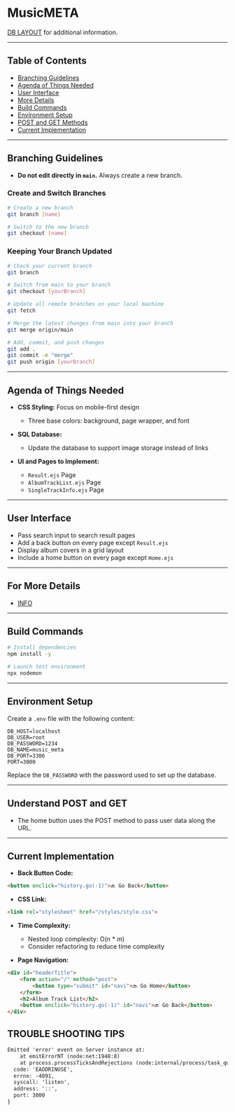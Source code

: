 # MusicMETA

[DB LAYOUT](docs/DBLAYOUT.md) for additional information.

---

## Table of Contents
- [Branching Guidelines](#branching-guidelines)
- [Agenda of Things Needed](#agenda-of-things-needed)
- [User Interface](#user-interface)
- [More Details](#for-more-details)
- [Build Commands](#build-commands)
- [Environment Setup](#environment-setup)
- [POST and GET Methods](#understand-post-and-get)
- [Current Implementation](#current-implementation)

---

## Branching Guidelines
- **Do not edit directly in `main`.** Always create a new branch.

### Create and Switch Branches
```bash
# Create a new branch
git branch [name]

# Switch to the new branch
git checkout [name]
```

### Keeping Your Branch Updated
```bash
# Check your current branch
git branch

# Switch from main to your branch
git checkout [yourBranch]

# Update all remote branches on your local machine
git fetch

# Merge the latest changes from main into your branch
git merge origin/main

# Add, commit, and push changes
git add .
git commit -m "merge"
git push origin [yourBranch]
```

---

## Agenda of Things Needed
- **CSS Styling:** Focus on mobile-first design
    - Three base colors: background, page wrapper, and font

- **SQL Database:**
    - Update the database to support image storage instead of links

- **UI and Pages to Implement:**
    - `Result.ejs` Page
    - `AlbumTrackList.ejs` Page
    - `SingleTrackInfo.ejs` Page

---

## User Interface
- Pass search input to search result pages
- Add a back button on every page except `Result.ejs`
- Display album covers in a grid layout
- Include a home button on every page except `Home.ejs`

---

## For More Details
- [INFO](https://docs.google.com/document/d/14A2q0xTq0EOgOX8tkzLCuTij3G9QEfDbVDOA2ZaI9_Y/edit?usp=sharing)

---

## Build Commands
```bash
# Install dependencies
npm install -y

# Launch test environment
npx nodemon
```

---

## Environment Setup
Create a `.env` file with the following content:
```plaintext
DB_HOST=localhost
DB_USER=root
DB_PASSWORD=1234
DB_NAME=music_meta
DB_PORT=3306
PORT=3000
```
Replace the `DB_PASSWORD` with the password used to set up the database.

---

## Understand POST and GET
- The home button uses the POST method to pass user data along the URL.

---

## Current Implementation
- **Back Button Code:**
```html
<button onclick="history.go(-1)">🔙 Go Back</button>
```

- **CSS Link:**
```html
<link rel="stylesheet" href="/styles/style.css">
```

- **Time Complexity:**
    - Nested loop complexity: O(n * m)
    - Consider refactoring to reduce time complexity

- **Page Navigation:**
```html
<div id="headerTitle">
    <form action="/" method="post">
        <button type="submit" id="navi">🔙 Go Home</button>
    </form>
    <h2>Album Track List</h2>
    <button onclick="history.go(-1)" id="navi">🔙 Go Back</button>
</div>
```

## TROUBLE SHOOTING TIPS
```html
Emitted 'error' event on Server instance at:
    at emitErrorNT (node:net:1948:8)
    at process.processTicksAndRejections (node:internal/process/task_queues:90:21) {
  code: 'EADDRINUSE',
  errno: -4091,
  syscall: 'listen',
  address: '::',
  port: 3000
}
```

